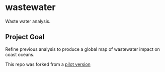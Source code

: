 # wastewater
Waste water analysis.


## Project Goal
Refine previous analysis to produce a global map of wastewater impact on coast oceans. 

This repo was forked from a [pilot version](https://github.com/jkibele/wastewater)
